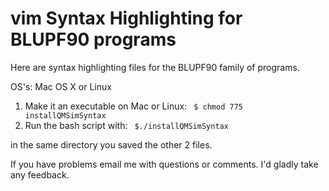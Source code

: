 # vim Syntax Highlighting for BLUPF90 programs

Here are syntax highlighting files for the BLUPF90 family of programs.

OS's: Mac OS X or Linux

1. Make it an executable on Mac or Linux:
```  $ chmod 775 installQMSimSyntax ```
2. Run the bash script with:
```  $./installQMSimSyntax ```

in the same directory you saved the other 2 files.

If you have problems email me with questions or comments. I'd gladly take any feedback. 

